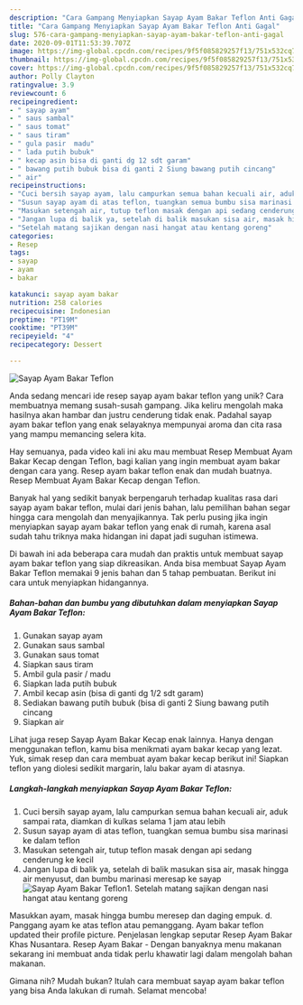 ```yaml
---
description: "Cara Gampang Menyiapkan Sayap Ayam Bakar Teflon Anti Gagal"
title: "Cara Gampang Menyiapkan Sayap Ayam Bakar Teflon Anti Gagal"
slug: 576-cara-gampang-menyiapkan-sayap-ayam-bakar-teflon-anti-gagal
date: 2020-09-01T11:53:39.707Z
image: https://img-global.cpcdn.com/recipes/9f5f085829257f13/751x532cq70/sayap-ayam-bakar-teflon-foto-resep-utama.jpg
thumbnail: https://img-global.cpcdn.com/recipes/9f5f085829257f13/751x532cq70/sayap-ayam-bakar-teflon-foto-resep-utama.jpg
cover: https://img-global.cpcdn.com/recipes/9f5f085829257f13/751x532cq70/sayap-ayam-bakar-teflon-foto-resep-utama.jpg
author: Polly Clayton
ratingvalue: 3.9
reviewcount: 6
recipeingredient:
- " sayap ayam"
- " saus sambal"
- " saus tomat"
- " saus tiram"
- " gula pasir  madu"
- " lada putih bubuk"
- " kecap asin bisa di ganti dg 12 sdt garam"
- " bawang putih bubuk bisa di ganti 2 Siung bawang putih cincang"
- " air"
recipeinstructions:
- "Cuci bersih sayap ayam, lalu campurkan semua bahan kecuali air, aduk sampai rata, diamkan di kulkas selama 1 jam atau lebih"
- "Susun sayap ayam di atas teflon, tuangkan semua bumbu sisa marinasi ke dalam teflon"
- "Masukan setengah air, tutup teflon masak dengan api sedang cenderung ke kecil"
- "Jangan lupa di balik ya, setelah di balik masukan sisa air, masak hingga air menyusut, dan bumbu marinasi meresap ke sayap"
- "Setelah matang sajikan dengan nasi hangat atau kentang goreng"
categories:
- Resep
tags:
- sayap
- ayam
- bakar

katakunci: sayap ayam bakar 
nutrition: 258 calories
recipecuisine: Indonesian
preptime: "PT19M"
cooktime: "PT39M"
recipeyield: "4"
recipecategory: Dessert

---
```



![Sayap Ayam Bakar Teflon](https://img-global.cpcdn.com/recipes/9f5f085829257f13/751x532cq70/sayap-ayam-bakar-teflon-foto-resep-utama.jpg)

Anda sedang mencari ide resep sayap ayam bakar teflon yang unik? Cara membuatnya memang susah-susah gampang. Jika keliru mengolah maka hasilnya akan hambar dan justru cenderung tidak enak. Padahal sayap ayam bakar teflon yang enak selayaknya mempunyai aroma dan cita rasa yang mampu memancing selera kita.

Hay semuanya, pada video kali ini aku mau membuat Resep Membuat Ayam Bakar Kecap dengan Teflon, bagi kalian yang ingin membuat ayam bakar dengan cara yang. Resep ayam bakar teflon enak dan mudah buatnya. Resep Membuat Ayam Bakar Kecap dengan Teflon.

Banyak hal yang sedikit banyak berpengaruh terhadap kualitas rasa dari sayap ayam bakar teflon, mulai dari jenis bahan, lalu pemilihan bahan segar hingga cara mengolah dan menyajikannya. Tak perlu pusing jika ingin menyiapkan sayap ayam bakar teflon yang enak di rumah, karena asal sudah tahu triknya maka hidangan ini dapat jadi suguhan istimewa.


Di bawah ini ada beberapa cara mudah dan praktis untuk membuat sayap ayam bakar teflon yang siap dikreasikan. Anda bisa membuat Sayap Ayam Bakar Teflon memakai 9 jenis bahan dan 5 tahap pembuatan. Berikut ini cara untuk menyiapkan hidangannya.

<!--inarticleads1-->

##### Bahan-bahan dan bumbu yang dibutuhkan dalam menyiapkan Sayap Ayam Bakar Teflon:

1. Gunakan  sayap ayam
1. Gunakan  saus sambal
1. Gunakan  saus tomat
1. Siapkan  saus tiram
1. Ambil  gula pasir / madu
1. Siapkan  lada putih bubuk
1. Ambil  kecap asin (bisa di ganti dg 1/2 sdt garam)
1. Sediakan  bawang putih bubuk (bisa di ganti 2 Siung bawang putih cincang
1. Siapkan  air


Lihat juga resep Sayap Ayam Bakar Kecap enak lainnya. Hanya dengan menggunakan teflon, kamu bisa menikmati ayam bakar kecap yang lezat. Yuk, simak resep dan cara membuat ayam bakar kecap berikut ini! Siapkan teflon yang diolesi sedikit margarin, lalu bakar ayam di atasnya. 

<!--inarticleads2-->

##### Langkah-langkah menyiapkan Sayap Ayam Bakar Teflon:

1. Cuci bersih sayap ayam, lalu campurkan semua bahan kecuali air, aduk sampai rata, diamkan di kulkas selama 1 jam atau lebih
1. Susun sayap ayam di atas teflon, tuangkan semua bumbu sisa marinasi ke dalam teflon
1. Masukan setengah air, tutup teflon masak dengan api sedang cenderung ke kecil
1. Jangan lupa di balik ya, setelah di balik masukan sisa air, masak hingga air menyusut, dan bumbu marinasi meresap ke sayap
<img src="//assets-global.cpcdn.com/assets/icons/button_play-2c75c40dde080a61004c1f40b05d8f140eaff45d7e9e6481dc71c63d2e7c4909.png" alt="Sayap Ayam Bakar Teflon">1. Setelah matang sajikan dengan nasi hangat atau kentang goreng


Masukkan ayam, masak hingga bumbu meresep dan daging empuk. d. Panggang ayam ke atas teflon atau pemanggang. Ayam bakar teflon updated their profile picture. Penjelasan lengkap seputar Resep Ayam Bakar Khas Nusantara. Resep Ayam Bakar - Dengan banyaknya menu makanan sekarang ini membuat anda tidak perlu khawatir lagi dalam mengolah bahan makanan. 

Gimana nih? Mudah bukan? Itulah cara membuat sayap ayam bakar teflon yang bisa Anda lakukan di rumah. Selamat mencoba!
